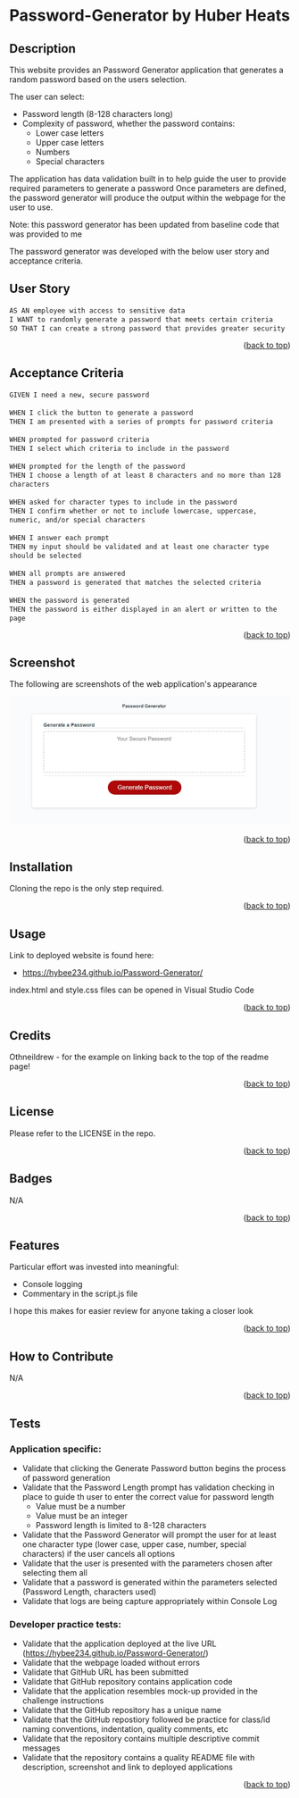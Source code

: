 <a name="readme-top"></a>

# Password-Generator by Huber Heats

## Description

This website provides an Password Generator application that generates a random password based on the users selection.

The user can select:
* Password length (8-128 characters long)
* Complexity of password, whether the password contains:
    * Lower case letters
    * Upper case letters
    * Numbers
    * Special characters

The application has data validation built in to help guide the user to provide required parameters to generate a password
Once parameters are defined, the password generator will produce the output within the webpage for the user to use.

Note: this password generator has been updated from baseline code that was provided to me

The password generator was developed with the below user story and acceptance criteria.

## User Story

```
AS AN employee with access to sensitive data
I WANT to randomly generate a password that meets certain criteria
SO THAT I can create a strong password that provides greater security
```
<p align="right">(<a href="#readme-top">back to top</a>)</p>

## Acceptance Criteria

```
GIVEN I need a new, secure password

WHEN I click the button to generate a password
THEN I am presented with a series of prompts for password criteria

WHEN prompted for password criteria
THEN I select which criteria to include in the password

WHEN prompted for the length of the password
THEN I choose a length of at least 8 characters and no more than 128 characters

WHEN asked for character types to include in the password
THEN I confirm whether or not to include lowercase, uppercase, numeric, and/or special characters

WHEN I answer each prompt
THEN my input should be validated and at least one character type should be selected

WHEN all prompts are answered
THEN a password is generated that matches the selected criteria

WHEN the password is generated
THEN the password is either displayed in an alert or written to the page

```
<p align="right">(<a href="#readme-top">back to top</a>)</p>

## Screenshot

The following are screenshots of the web application's appearance

![Alt text](./assets/images/Screenshot1.jpg)



<p align="right">(<a href="#readme-top">back to top</a>)</p>

## Installation

Cloning the repo is the only step required.

<p align="right">(<a href="#readme-top">back to top</a>)</p>


## Usage

Link to deployed website is found here:
* https://hybee234.github.io/Password-Generator/
  
index.html and style.css files can be opened in Visual Studio Code

<p align="right">(<a href="#readme-top">back to top</a>)</p>
 

## Credits
Othneildrew - for the example on linking back to the top of the readme page!

<p align="right">(<a href="#readme-top">back to top</a>)</p>

## License

Please refer to the LICENSE in the repo.
<p align="right">(<a href="#readme-top">back to top</a>)</p>

## Badges

N/A
<p align="right">(<a href="#readme-top">back to top</a>)</p>

## Features

Particular effort was invested into meaningful:
* Console logging
* Commentary in the script.js file

I hope this makes for easier review for anyone taking a closer look

<p align="right">(<a href="#readme-top">back to top</a>)</p>

## How to Contribute

N/A
<p align="right">(<a href="#readme-top">back to top</a>)</p>

## Tests

### Application specific:
* Validate that clicking the Generate Password button begins the process of password generation
* Validate that the Password Length prompt has validation checking in place to guide th user to enter the correct value for password length
    * Value must be a number
    * Value must be an integer
    * Password length is limited to 8-128 characters
* Validate that the Password Generator will prompt the user for at least one character type (lower case, upper case, number, special characters) if the user cancels all options
* Validate that the user is presented with the parameters chosen after selecting them all
* Validate that a password is generated within the parameters selected (Password Length, characters used)
* Validate that logs are being capture appropriately within Console Log

### Developer practice tests:
* Validate that the application deployed at the live URL (https://hybee234.github.io/Password-Generator/)
* Validate that the webpage loaded without errors
* Validate that GitHub URL has been submitted
* Validate that GitHub repository contains application code
* Validate that the application resembles mock-up provided in the challenge instructions
* Validate that the GitHub repository has a unique name
* Validate that the GitHub repostiory followed be practice for class/id naming conventions, indentation, quality comments, etc
* Validate that the repository contains multiple descriptive commit messages
* Validate that the repository contains a quality README file with description, screenshot and link to deployed applications
<p align="right">(<a href="#readme-top">back to top</a>)</p>
